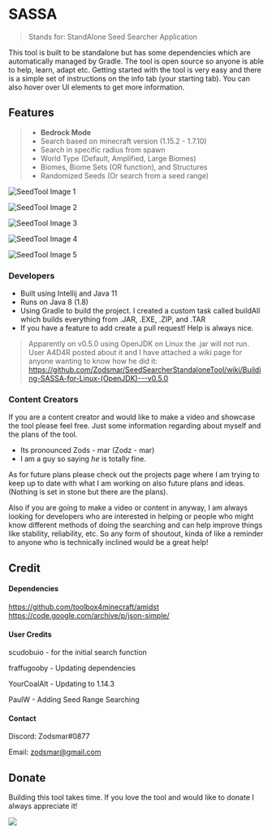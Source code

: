 # SASSA 

> Stands for: StandAlone Seed Searcher Application

This tool is built to be standalone but has some dependencies which are automatically managed by Gradle. The tool is open source so anyone is able to help, learn, adapt etc.
Getting started with the tool is very easy and there is a simple set of instructions on the info tab (your starting tab). You can
also hover over UI elements to get more information.

## Features

> - **Bedrock Mode**
> - Search based on minecraft version (1.15.2 - 1.7.10)
> - Search in specific radius from spawn
> - World Type (Default, Amplified, Large Biomes)
> - Biomes, Biome Sets (OR function), and Structures
> - Randomized Seeds (Or search from a seed range)


![SeedTool Image 1](https://imgur.com/WyPWotg.png)

![SeedTool Image 2](https://imgur.com/zKAjEgN.png)

![SeedTool Image 3](https://imgur.com/ESwTnVB.png)

![SeedTool Image 4](https://imgur.com/S1C6W5C.png)

![SeedTool Image 5](https://imgur.com/o9tsdYy.png)

### Developers

- Built using Intellij and Java 11
- Runs on Java 8 (1.8)
- Using Gradle to build the project. I created a custom task called buildAll which 
builds everything from .JAR, .EXE, .ZIP, and .TAR
- If you have a feature to add create a pull request! Help is always nice.

> Apparently on v0.5.0 using OpenJDK on Linux the .jar will not run. User A4D4R posted about it and I have attached a wiki page for anyone wanting to know how he did it: https://github.com/Zodsmar/SeedSearcherStandaloneTool/wiki/Building-SASSA-for-Linux-(OpenJDK)---v0.5.0

### Content Creators

If you are a content creator and would like to make a video and showcase the tool please feel free. 
Just some information regarding about myself and the plans of the tool.

- Its pronounced Zods - mar (Zodz - mar)
- I am a guy so saying *he* is totally fine.

As for future plans please check out the projects page where I am trying to keep up to date with what
I am working on also future plans and ideas. (Nothing is set in stone but there are the plans).

Also if you are going to make a video or content in anyway, I am always looking for developers who
are interested in helping or people who might know different methods of doing the searching and can help
improve things like stability, reliability, etc. So any form of shoutout, kinda of like a reminder to anyone
who is technically inclined would be a great help!

## Credit

#### Dependencies
https://github.com/toolbox4minecraft/amidst
https://code.google.com/archive/p/json-simple/

#### User Credits
scudobuio - for the initial search function

fraffugooby - Updating dependencies

YourCoalAlt - Updating to 1.14.3

PaulW - Adding Seed Range Searching

#### Contact

Discord: Zodsmar#0877

Email: zodsmar@gmail.com

## Donate

Building this tool takes time. If you love the tool and would like to donate I always appreciate it!

[![](https://www.paypalobjects.com/en_US/i/btn/btn_donateCC_LG.gif)](https://www.paypal.com/cgi-bin/webscr?cmd=_donations&business=W9E3YQAKQWC34&currency_code=CAD&source=url)
